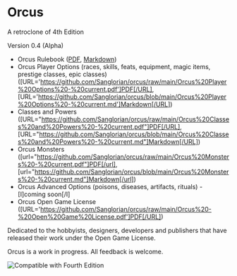 # Orcus
A retroclone of 4th Edition

Version 0.4 (Alpha)

* Orcus Rulebook ([PDF](/raw/main/Orcus%20Rulebook%20-%20current.pdf), [Markdown](https://github.com/Sanglorian/orcus/blob/main/Orcus%20Rulebook%20-%20current.md))
* Orcus Player Options (races, skills, feats, equipment, magic items, prestige classes, epic classes) ([URL='https://github.com/Sanglorian/orcus/raw/main/Orcus%20Player%20Options%20-%20current.pdf']PDF[/URL], [URL='https://github.com/Sanglorian/orcus/blob/main/Orcus%20Player%20Options%20-%20current.md']Markdown[/URL])
* Classes and Powers ([URL="https://github.com/Sanglorian/orcus/raw/main/Orcus%20Classes%20and%20Powers%20-%20current.pdf"]PDF[/URL], [URL="https://github.com/Sanglorian/orcus/blob/main/Orcus%20Classes%20and%20Powers%20-%20current.md"]Markdown[/URL])
* Orcus Monsters ([url="https://github.com/Sanglorian/orcus/raw/main/Orcus%20Monsters%20-%20current.pdf"]PDF[/url], [url="https://github.com/Sanglorian/orcus/blob/main/Orcus%20Monsters%20-%20current.md"]Markdown[/url])
* Orcus Advanced Options (poisons, diseases, artifacts, rituals) - [I]coming soon[/I]
 * Orcus Open Game License ([URL='https://github.com/Sanglorian/orcus/raw/main/Orcus%20-%20Open%20Game%20License.pdf']PDF[/URL])

Dedicated to the hobbyists, designers, developers and publishers that have released their work under the Open Game License.

Orcus is a work in progress. All feedback is welcome. 

![Compatible with Fourth Edition](https://github.com/Sanglorian/orcus/raw/main/Compatible%20with%20Fourth%20Edition.png)


